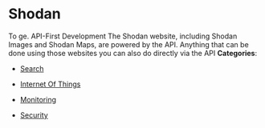 # Shodan


To ge. API-First Development The Shodan website, including Shodan Images and Shodan Maps, are powered by the API.  Anything that can be done using those websites you can also do directly via the API
**Categories**:

- [Search](https://github/awesome-apis/awesome-apis#search)

- [Internet Of Things](https://github/awesome-apis/awesome-apis#internet-of-things)

- [Monitoring](https://github/awesome-apis/awesome-apis#monitoring)

- [Security](https://github/awesome-apis/awesome-apis#security)



